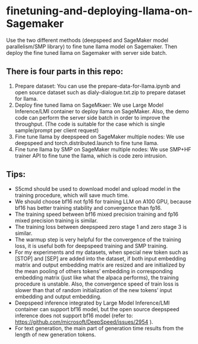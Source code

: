 # finetuning-and-deploying-llama-on-Sagemaker

Use the two different methods (deepspeed and SageMaker model parallelism/SMP library) to fine tune llama model on Sagemaker. Then deploy the fine tuned llama on Sagemaker with server side batch. 

## There is four parts in this repo:
1. Prepare dataset: You can use the prepare-data-for-llama.ipynb and open source dataset such as dialy-dialogue.txt.zip to prepare dataset for llama.
2. Deploy fine tuned llama on SageMkaer: We use Large Model Inference/LMI container to deploy llama on SageMaker. Also, the demo code can perform the server side batch in order to improve the throughput. (The code is suitable for the case which is single sample/prompt per client request)
3. Fine tune llama by deepspeed on SageMaker multiple nodes: We use deepspeed and torch.distributed.launch to fine tune llama. 
4. Fine tune llama by SMP on SageMaker multiple nodes: We use SMP+HF trainer API to fine tune the llama, which is code zero intrusion.

## Tips:
* S5cmd should be used to download model and upload model in the training procedure, which will save much time.
* We should choose bf16 not fp16 for training LLM on A100 GPU, because bf16 has better training stability and convergence than fp16.
* The training speed between bf16 mixed precision training and fp16 mixed precision training is similar.
* The training loss between deepspeed zero stage 1 and zero stage 3 is similar.
* The warmup step is very helpful for the convergence of the training loss, it is useful both for deepspeed training and SMP training.
* For my experiments and my datasets, when special new token such as [STOP] and [SEP] are added into the dataset, if both input embedding matrix and output embedding matrix are resized and are initialized by the mean pooling of others tokens’ embedding in corresponding embedding matrix (just like what the alpaca performs), the training procedure is unstable. Also, the convergence speed of train loss is slower than that of random initialization of the new tokens’ input embedding and output embedding.
* Deepspeed inference integrated by Large Model Inference/LMI container can support bf16 model, but the open source deepspeed inference does not support bf16 model (refer to:  https://github.com/microsoft/DeepSpeed/issues/2954 ).
* For text generation,  the main part of generation time results from the length of new generation tokens.


